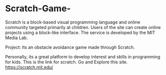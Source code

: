 # Scratch-Game-

Scratch is a block-based visual programming language and online community targeted primarily at children. 
Users of the site can create online projects using a block-like interface. 
The service is developed by the MIT Media Lab.

Project:
Its an obstacle avoidance game made through Scratch.

Personally, its a great platform to develop interest and skills in programming for kids.
This is the link for scratch.
Go and Explore this site.
https://scratch.mit.edu/
